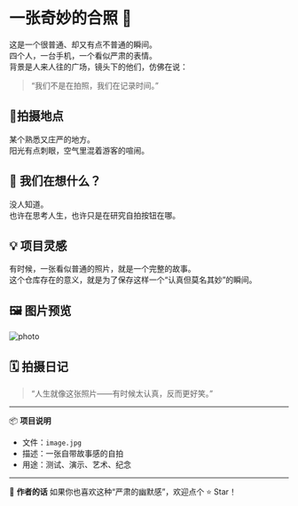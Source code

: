 # 一张奇妙的合照 📸

这是一个很普通、却又有点不普通的瞬间。  
四个人，一台手机，一个看似严肃的表情。  
背景是人来人往的广场，镜头下的他们，仿佛在说：  
> “我们不是在拍照，我们在记录时间。”

## 📍拍摄地点
某个熟悉又庄严的地方。  
阳光有点刺眼，空气里混着游客的喧闹。

## 🧠 我们在想什么？
没人知道。  
也许在思考人生，也许只是在研究自拍按钮在哪。

## 💡 项目灵感
有时候，一张看似普通的照片，就是一个完整的故事。  
这个仓库存在的意义，就是为了保存这样一个“认真但莫名其妙”的瞬间。

## 🖼️ 图片预览
![photo](./image.jpg)

## 🗓️ 拍摄日记
> “人生就像这张照片——有时候太认真，反而更好笑。”

---

📦 **项目说明**
- 文件：`image.jpg`  
- 描述：一张自带故事感的自拍  
- 用途：测试、演示、艺术、纪念  

---

👋 **作者的话**
如果你也喜欢这种“严肃的幽默感”，欢迎点个 ⭐ Star！